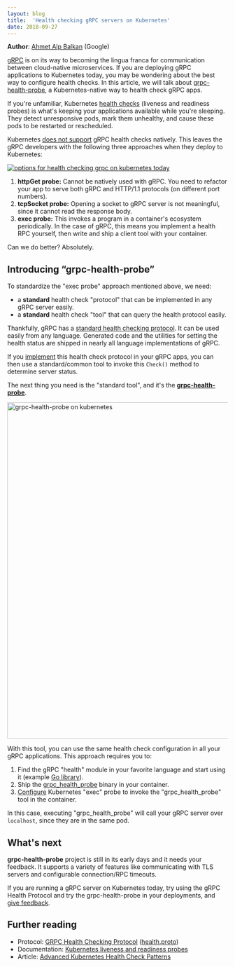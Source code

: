 ```yaml
---
layout: blog
title:  'Health checking gRPC servers on Kubernetes'
date: 2018-09-27
---
```


**Author**: [Ahmet Alp Balkan](https://twitter.com/ahmetb) (Google)

[gRPC](https://grpc.io) is on its way to becoming the lingua franca for
communication between cloud-native microservices. If you are deploying gRPC
applications to Kubernetes today, you may be wondering about the best way to
configure health checks. In this article, we will talk about
[grpc-health-probe](https://github.com/grpc-ecosystem/grpc-health-probe/), a
Kubernetes-native way to health check gRPC apps.

If you're unfamiliar, Kubernetes [health
checks](/docs/tasks/configure-pod-container/configure-liveness-readiness-probes/)
(liveness and readiness probes) is what's keeping your applications available
while you're sleeping. They detect unresponsive pods, mark them unhealthy, and
cause these pods to be restarted or rescheduled.

Kubernetes [does not
support](https://github.com/kubernetes/kubernetes/issues/21493) gRPC health
checks natively. This leaves the gRPC developers with the following three
approaches when they deploy to Kubernetes:

[![options for health checking grpc on kubernetes today](/images/blog/2019-09-30-health-checking-grpc/options.png)](/images/blog/2019-09-30-health-checking-grpc/options.png)


1.  **httpGet probe:** Cannot be natively used with gRPC. You need to refactor
    your app to serve both gRPC and HTTP/1.1 protocols (on different port
    numbers).
2.  **tcpSocket probe:** Opening a socket to gRPC server is not meaningful,
    since it cannot read the response body.
3.  **exec probe:** This invokes a program in a container's ecosystem
    periodically. In the case of gRPC, this means you implement a health RPC
    yourself, then write and ship a client tool with your container.

Can we do better? Absolutely.

## Introducing “grpc-health-probe”

To standardize the "exec probe" approach mentioned above, we need:

- a **standard** health check "protocol" that can be implemented in any gRPC
  server easily.
- a **standard** health check "tool" that can query the health protocol easily.

Thankfully, gRPC has a [standard health checking
protocol](https://github.com/grpc/grpc/blob/v1.15.0/doc/health-checking.md). It
can be used easily from any language. Generated code and the utilities for
setting the health status are shipped in nearly all language implementations of
gRPC.

If you
[implement](https://github.com/grpc/grpc/blob/v1.15.0/src/proto/grpc/health/v1/health.proto)
this health check protocol in your gRPC apps, you can then use a standard/common
tool to invoke this `Check()` method to determine server status.

The next thing you need is the "standard tool", and it's the
[**grpc-health-probe**](https://github.com/grpc-ecosystem/grpc-health-probe/).

<a href='/images/blog/2019-09-30-health-checking-grpc/grpc_health_probe.png'>
    <img width="768"  title='grpc-health-probe on kubernetes'
        src='/images/blog/2019-09-30-health-checking-grpc/grpc_health_probe.png'/>
</a>

With this tool, you can use the same health check configuration in all your gRPC
applications. This approach requires you to:

1.  Find the gRPC "health" module in your favorite language and start using it
    (example [Go library](https://godoc.org/github.com/grpc/grpc-go/health)).
2.  Ship the
    [grpc_health_probe](https://github.com/grpc-ecosystem/grpc-health-probe/)
    binary in your container.
3.  [Configure](https://github.com/grpc-ecosystem/grpc-health-probe/tree/1329d682b4232c102600b5e7886df8ffdcaf9e26#example-grpc-health-checking-on-kubernetes)
    Kubernetes "exec" probe to invoke the "grpc_health_probe" tool in the
    container.

In this case, executing "grpc_health_probe" will call your gRPC server over
`localhost`, since they are in the same pod.

## What's next

**grpc-health-probe** project is still in its early days and it needs your
feedback. It supports a variety of features like communicating with TLS servers
and configurable connection/RPC timeouts.

If you are running a gRPC server on Kubernetes today, try using the gRPC Health
Protocol and try the grpc-health-probe in your deployments, and [give
feedback](https://github.com/grpc-ecosystem/grpc-health-probe/).

## Further reading

- Protocol: [GRPC Health Checking Protocol](https://github.com/grpc/grpc/blob/v1.15.0/doc/health-checking.md) ([health.proto](https://github.com/grpc/grpc/blob/v1.15.0/src/proto/grpc/health/v1/health.proto))
- Documentation: [Kubernetes liveness and readiness probes](https://kubernetes.io/docs/tasks/configure-pod-container/configure-liveness-readiness-probes/)
- Article: [Advanced Kubernetes Health Check Patterns](https://ahmet.im/blog/advanced-kubernetes-health-checks/)

